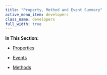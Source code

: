 ```yaml
---
title: "Property, Method and Event Summary"
active_menu_item: developers
class_name: developers
full_width: true
---
```



**In This Section:**

 - [Properties](property,-method-and-event-summary/properties3-3)

 - [Events](property,-method-and-event-summary/events2-3)

 - [Methods](property,-method-and-event-summary/methods2-3)

